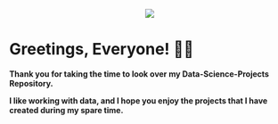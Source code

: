 
<p align="center">
  <img  src="https://user-images.githubusercontent.com/63034651/123925231-531db900-d950-11eb-96a7-96a606201f3a.png">
</p>

# Greetings, Everyone! 👋🏾
**Thank you for taking the time to look over my Data-Science-Projects Repository.**

**I like working with data, and I hope you enjoy the projects that I have created during my spare time.** 



